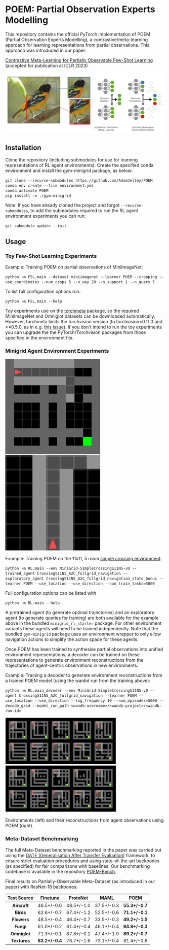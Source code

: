 # POEM: Partial Observation Experts Modelling
This repository contains the official PyTorch implementation of POEM (Partial Observation Experts Modelling), a contrastive/meta-learning approach for learning representations from partial observations. This approach was introduced in our paper:

[Contrastive Meta-Learning for Partially Observable Few-Shot Learning](https://arxiv.org/abs/2301.13136) (accepted for publication at ICLR 2023)

![image](resources/POEM_Figure1.jpg)
## Installation

Clone the repository (including submodules for use for learning representations of RL agent environments). Create the specified conda environment and install the gym-minigrid package, as below:

```
git clone --recurse-submodules https://github.com/AdamJelley/POEM
conda env create --file environment.yml
conda activate POEM
pip install -e ./gym-minigrid
```

Note: If you have already cloned the project and forgot `--recurse-submodules`, to add the submodules required to run the RL agent environment experiments you can run:
```
git submodule update --init
```

## Usage
### Toy Few-Shot Learning Experiments
Example: Training POEM on partial observations of MiniImageNet:
```
python -m FSL.main --dataset miniimagenet --learner POEM --cropping --use_coordinates --num_crops 5 --n_way 20 --n_support 1 --n_query 5
```
To list full configuration options run:
```
python -m FSL.main --help
```
Toy experiments use on the [torchmeta](https://github.com/tristandeleu/pytorch-meta) package, so the required MiniImageNet and Omniglot datasets can be downloaded automatically. However, torchmeta limits the torchvision version (to torchvision<0.11.0 and >=0.5.0, as in e.g. [this issue](https://github.com/tristandeleu/pytorch-meta/issues/161)). If you don't intend to run the toy experiments you can upgrade the the PyTorch/Torchvision packages from those specified in the environment file.

### Minigrid Agent Environment Experiments
<img src="resources/EnvironmentView.gif" width=300> <img src="resources/AgentView.gif" width=300>

Example: Training POEM on the 11x11, 5 room [simple crossing environment](https://minigrid.farama.org/environments/minigrid/CrossingEnv/):
```
python -m RL.main --env MiniGrid-SimpleCrossingS11N5-v0 --trained_agent CrossingS11N5_A2C_fullgrid_navigation --exploratory_agent CrossingS11N5_A2C_fullgrid_navigation_state_bonus --learner POEM --use_location --use_direction --num_train_tasks=5000
```
Full configuration options can be listed with
```
python -m RL.main --help
```
A pretrained agent (to generate optimal trajectories) and an exploratory agent (to generate queries for training) are both available for the example above in the bundled `minigrid_rl_starter` package. For other environment variants these agents will need to be trained independently. Note that the bundled `gym-minigrid` package uses an environment wrapper to only allow navigation actions to simplify the action space for these agents.

Once POEM has been trained to synthesise partial observations into unified environment representations, a decoder can be trained on these representations to generate environment reconstructions from the trajectories of agent-centric observations in new environments.

Example: Training a decoder to generate environment reconstructions from a trained POEM model (using the wanbd run from the training above):
```
python -m RL.main_decoder --env MiniGrid-SimpleCrossingS11N5-v0 --agent CrossingS11N5_A2C_fullgrid_navigation --learner POEM --use_location --use_direction --log_frequency 10 --num_episodes=5000 --decode_grid --model_run_path <wandb-username>/<wandb-project>/<wandb-run-id>
```
<img src="resources/GroundTruthEnvs.jpg" width=350> <img src="resources/POEMReconstructedEnvs.jpg" width=350>

Environments (left) and their reconstructions from agent observations using POEM (right).

### Meta-Dataset Benchmarking
The full Meta-Dataset benchmarking reported in the paper was carried out using the [GATE (Generalisation After Transfer Evaluation)](https://github.com/BayesWatch/POEM-Bench) framework, to ensure strict evaluation procedures and using state-of-the-art backbones (as specified) for fair comparisons with baselines. Our benchmarking codebase is available in the repository [POEM-Bench](https://github.com/BayesWatch/POEM-Bench).

Final results on Partially-Observable Meta-Dataset (as introduced in our paper) with ResNet-18 backbones:

| **Test Source** | **Finetune**   | **ProtoNet** | **MAML**   | **POEM**       |
|:---------------:|:--------------:|:------------:|:----------:|:--------------:|
| **Aircraft**    | 46.5+/-0.6     | 48.5+/-1.0   | 37.5+/-0.3 | **55.3+/-0.7** |
| **Birds**       | 62.6+/-0.7     | 67.4+/-1.2   | 52.5+/-0.6 | **71.1+/-0.1** |
| **Flowers**     | 48.5+/-0.4     | 46.4+/-0.7   | 33.5+/-0.3 | **49.2+/-1.5** |
| **Fungi**       | 61.0+/-0.2     | 61.4+/-0.4   | 46.1+/-0.4 | **64.8+/-0.3** |
| **Omniglot**    | 71.3+/-0.1     | 87.8+/-0.1   | 47.4+/-1.0 | **89.2+/-0.7** |
| **Textures**    | **83.2+/-0.4** | 76.7+/-1.6   | 73.1+/-0.4 | 81.4+/-0.6     |
